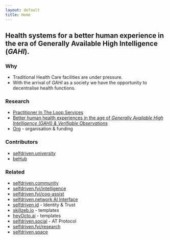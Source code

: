 ```yaml
---
layout: default
title: Home
---
```


## Health systems for a better human experience in the era of Generally Available High Intelligence (*GAHI*).

### Why
- Traditional Health Care facilities are under pressure.
- With the arrival of *GAHI* as a society we have the opportunity to decentralise health functions.

### Research
- [Practitioner In The Loop Services](/practitioner-in-the-loop-services/)
- [Better human health experiences in the age of *Generally Available High Intelligence (GAHI) & Verifiable Observations*](/research/)
- [Org](/research-org/) - organisation & funding

### Contributors
- [selfdriven.university](https://selfdriven.university)
- [beHub](https://behub.com.au)

### Related
- [selfdriven.community](https://selfdriven.community)
- [selfdriven.fyi/intelligence](https://selfdriven.fyi/intelligence)
- [selfdriven.fyi/cog-assist](https://selfdriven.fyi/cog-assist)
- [selfdriven.network AI Interface](https://selfdriven.network)
- [selfdriven.id](https://selfdriven.id) - Identity & Trust
- [skillzeb.io](https://skillzeb.io) - templates
- [heyOcto.ai](https://heyocto.ai) - templates
- [selfdriven.social](https://selfdriven.social) - AT Protocol
- [selfdriven.fyi/research](https://selfdriven.fyi/research)
- [selfdriven.space](https://selfdriven.space)


